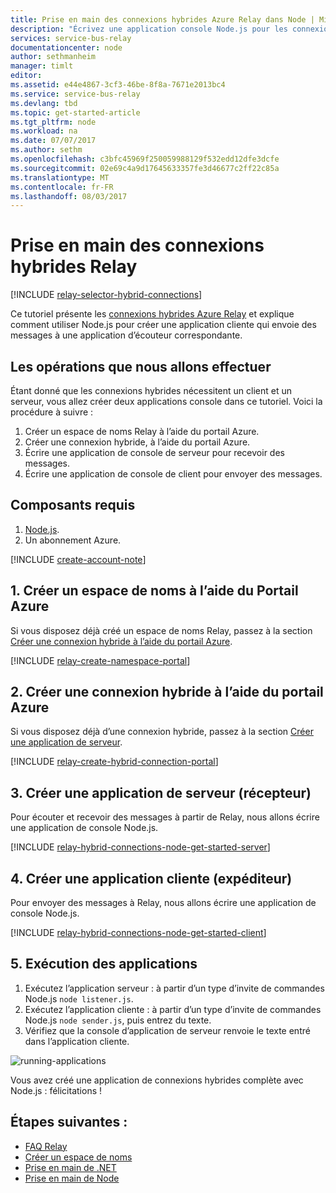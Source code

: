 ```yaml
---
title: Prise en main des connexions hybrides Azure Relay dans Node | Microsoft Docs
description: "Écrivez une application console Node.js pour les connexions hybrides Azure Relay."
services: service-bus-relay
documentationcenter: node
author: sethmanheim
manager: timlt
editor: 
ms.assetid: e44e4867-3cf3-46be-8f8a-7671e2013bc4
ms.service: service-bus-relay
ms.devlang: tbd
ms.topic: get-started-article
ms.tgt_pltfrm: node
ms.workload: na
ms.date: 07/07/2017
ms.author: sethm
ms.openlocfilehash: c3bfc45969f250059988129f532edd12dfe3dcfe
ms.sourcegitcommit: 02e69c4a9d17645633357fe3d46677c2ff22c85a
ms.translationtype: MT
ms.contentlocale: fr-FR
ms.lasthandoff: 08/03/2017
---
```

# <a name="get-started-with-relay-hybrid-connections"></a>Prise en main des connexions hybrides Relay

[!INCLUDE [relay-selector-hybrid-connections](../../includes/relay-selector-hybrid-connections.md)]

Ce tutoriel présente les [connexions hybrides Azure Relay](relay-what-is-it.md#hybrid-connections) et explique comment utiliser Node.js pour créer une application cliente qui envoie des messages à une application d’écouteur correspondante. 

## <a name="what-will-be-accomplished"></a>Les opérations que nous allons effectuer

Étant donné que les connexions hybrides nécessitent un client et un serveur, vous allez créer deux applications console dans ce tutoriel. Voici la procédure à suivre :

1. Créer un espace de noms Relay à l’aide du portail Azure.
2. Créer une connexion hybride, à l’aide du portail Azure.
3. Écrire une application de console de serveur pour recevoir des messages.
4. Écrire une application de console de client pour envoyer des messages.

## <a name="prerequisites"></a>Composants requis

1. [Node.js](https://nodejs.org/en/).
2. Un abonnement Azure.

[!INCLUDE [create-account-note](../../includes/create-account-note.md)]

## <a name="1-create-a-namespace-using-the-azure-portal"></a>1. Créer un espace de noms à l’aide du Portail Azure

Si vous disposez déjà créé un espace de noms Relay, passez à la section [Créer une connexion hybride à l’aide du portail Azure](#2-create-a-hybrid-connection-using-the-azure-portal).

[!INCLUDE [relay-create-namespace-portal](../../includes/relay-create-namespace-portal.md)]

## <a name="2-create-a-hybrid-connection-using-the-azure-portal"></a>2. Créer une connexion hybride à l’aide du portail Azure

Si vous disposez déjà d’une connexion hybride, passez à la section [Créer une application de serveur](#3-create-a-server-application-listener).

[!INCLUDE [relay-create-hybrid-connection-portal](../../includes/relay-create-hybrid-connection-portal.md)]

## <a name="3-create-a-server-application-listener"></a>3. Créer une application de serveur (récepteur)

Pour écouter et recevoir des messages à partir de Relay, nous allons écrire une application de console Node.js.

[!INCLUDE [relay-hybrid-connections-node-get-started-server](../../includes/relay-hybrid-connections-node-get-started-server.md)]

## <a name="4-create-a-client-application-sender"></a>4. Créer une application cliente (expéditeur)

Pour envoyer des messages à Relay, nous allons écrire une application de console Node.js.

[!INCLUDE [relay-hybrid-connections-node-get-started-client](../../includes/relay-hybrid-connections-node-get-started-client.md)]

## <a name="5-run-the-applications"></a>5. Exécution des applications

1. Exécutez l’application serveur : à partir d’un type d’invite de commandes Node.js `node listener.js`.
2. Exécutez l’application cliente : à partir d’un type d’invite de commandes Node.js `node sender.js`, puis entrez du texte.
3. Vérifiez que la console d’application de serveur renvoie le texte entré dans l’application cliente.

![running-applications](./media/relay-hybrid-connections-node-get-started/running-applications.png)

Vous avez créé une application de connexions hybrides complète avec Node.js : félicitations !

## <a name="next-steps"></a>Étapes suivantes :

* [FAQ Relay](relay-faq.md)
* [Créer un espace de noms](relay-create-namespace-portal.md)
* [Prise en main de .NET](relay-hybrid-connections-dotnet-get-started.md)
* [Prise en main de Node](relay-hybrid-connections-node-get-started.md)

